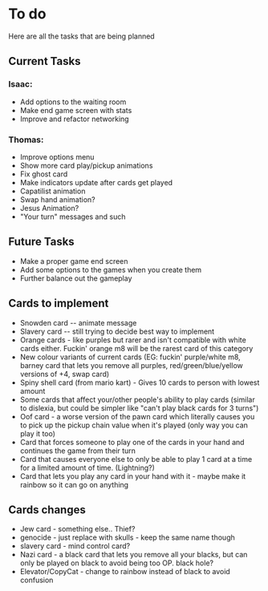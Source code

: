 # To do
Here are all the tasks that are being planned

## Current Tasks

### Isaac:
* Add options to the waiting room
* Make end game screen with stats
* Improve and refactor networking

### Thomas:
* Improve options menu
* Show more card play/pickup animations
* Fix ghost card
* Make indicators update after cards get played
* Capatilist animation
* Swap hand animation?
* Jesus Animation?
* "Your turn" messages and such

## Future Tasks

* Make a proper game end screen
* Add some options to the games when you create them
* Further balance out the gameplay

## Cards to implement
* Snowden card -- animate message
* Slavery card -- still trying to decide best way to implement
* Orange cards - like purples but rarer and isn't compatible with white cards either. Fuckin' orange m8 will be the rarest card of this category
* New colour variants of current cards (EG: fuckin' purple/white m8, barney card that lets you remove all purples, red/green/blue/yellow versions of +4, swap card)
* Spiny shell card (from mario kart) - Gives 10 cards to person with lowest amount
* Some cards that affect your/other people's ability to play cards (similar to dislexia, but could be simpler like "can't play black cards for 3 turns")
* Oof card - a worse version of the pawn card which literally causes you to pick up the pickup chain value when it's played (only way you can play it too)
* Card that forces someone to play one of the cards in your hand and continues the game from their turn
* Card that causes everyone else to only be able to play 1 card at a time for a limited amount of time. (Lightning?)
* Card that lets you play any card in your hand with it - maybe make it rainbow so it can go on anything

## Cards changes
* Jew card - something else.. Thief?
* genocide - just replace with skulls - keep the same name though
* slavery card - mind control card?
* Nazi card - a black card that lets you remove all your blacks, but can only be played on black to avoid being too OP. black hole?
* Elevator/CopyCat - change to rainbow instead of black to avoid confusion
